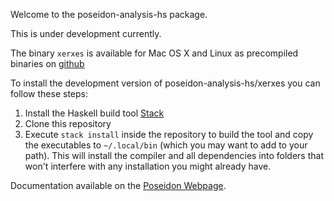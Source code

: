 Welcome to the poseidon-analysis-hs package.

This is under development currently. 

The binary `xerxes` is available for Mac OS X and Linux as precompiled binaries on [github](https://github.com/poseidon-framework/poseidon-analysis-hs/releases/latest)

To install the development version of poseidon-analysis-hs/xerxes you can follow these steps:

1. Install the Haskell build tool [Stack](https://docs.haskellstack.org/en/stable/README/)
2. Clone this repository
3. Execute `stack install` inside the repository to build the tool and copy the executables to `~/.local/bin` (which you may want to add to your path). This will install the compiler and all dependencies into folders that won't interfere with any installation you might already have.

Documentation available on the [Poseidon Webpage](https://poseidon-framework.github.io/#/xerxes).
